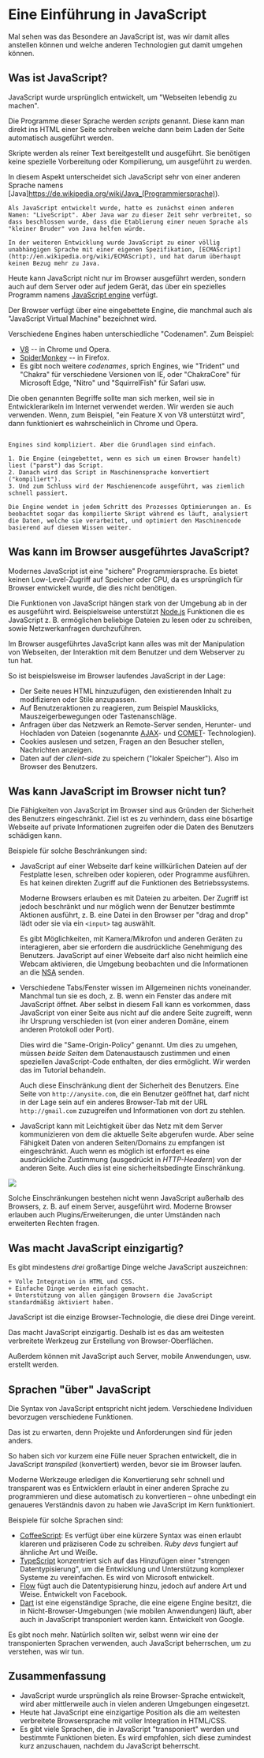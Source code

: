 # Eine Einführung in JavaScript

Mal sehen was das Besondere an JavaScript ist, was wir damit alles anstellen können und welche anderen Technologien gut damit umgehen können.

## Was ist JavaScript?

JavaScript wurde ursprünglich entwickelt, um "Webseiten lebendig zu machen".

Die Programme dieser Sprache werden *scripts* genannt. Diese kann man direkt ins HTML einer Seite schreiben welche dann beim Laden der Seite automatisch ausgeführt werden.

Skripte werden als reiner Text bereitgestellt und ausgeführt. Sie benötigen keine spezielle Vorbereitung oder Kompilierung, um ausgeführt zu werden.

In diesem Aspekt unterscheidet sich JavaScript sehr von einer anderen Sprache namens [Java]https://de.wikipedia.org/wiki/Java_(Programmiersprache)).

```smart header="Warum heißt es <u>Java</u>Script?"
Als JavaScript entwickelt wurde, hatte es zunächst einen anderen Namen: "LiveScript". Aber Java war zu dieser Zeit sehr verbreitet, so dass beschlossen wurde, dass die Etablierung einer neuen Sprache als "kleiner Bruder" von Java helfen würde.

In der weiteren Entwicklung wurde JavaScript zu einer völlig unabhängigen Sprache mit einer eigenen Spezifikation, [ECMAScript](http://en.wikipedia.org/wiki/ECMAScript), und hat darum überhaupt keinen Bezug mehr zu Java.
```

Heute kann JavaScript nicht nur im Browser ausgeführt werden, sondern auch auf dem Server oder auf jedem Gerät, das über ein spezielles Programm namens [JavaScript engine](https://en.wikipedia.org/wiki/JavaScript_engine) verfügt.

Der Browser verfügt über eine eingebettete Engine, die manchmal auch als "JavaScript Virtual Machine" bezeichnet wird.

Verschiedene Engines haben unterschiedliche "Codenamen". Zum Beispiel:

- [V8](https://de.wikipedia.org/wiki/V8_(JavaScript-Implementierung)) -- in Chrome und Opera.
- [SpiderMonkey](https://de.wikipedia.org/wiki/SpiderMonkey) -- in Firefox.
- Es gibt noch weitere *codenames*, sprich Engines, wie "Trident" und "Chakra" für verschiedene Versionen von IE, oder "ChakraCore" für Microsoft Edge, "Nitro" und "SquirrelFish" für Safari usw.

Die oben genannten Begriffe sollte man sich merken, weil sie in Entwicklerarikeln im Internet verwendet werden. Wir werden sie auch verwenden. Wenn, zum Beispiel, "ein Feature X von V8 unterstützt wird", dann funktioniert es wahrscheinlich in Chrome und Opera.

```smart header="Wie funktionieren Engines?"

Engines sind kompliziert. Aber die Grundlagen sind einfach.

1. Die Engine (eingebettet, wenn es sich um einen Browser handelt) liest ("parst") das Script.
2. Danach wird das Script in Maschinensprache konvertiert ("kompiliert").
3. Und zum Schluss wird der Maschienencode ausgeführt, was ziemlich schnell passiert.

Die Engine wendet in jedem Schritt des Prozesses Optimierungen an. Es beobachtet sogar das kompilierte Skript während es läuft, analysiert die Daten, welche sie verarbeitet, und optimiert den Maschinencode basierend auf diesem Wissen weiter.
```

## Was kann im Browser ausgeführtes JavaScript?

Modernes JavaScript ist eine "sichere" Programmiersprache. Es bietet keinen Low-Level-Zugriff auf Speicher oder CPU, da es ursprünglich für Browser entwickelt wurde, die dies nicht benötigen.

Die Funktionen von JavaScript hängen stark von der Umgebung ab in der es ausgeführt wird. Beispielsweise unterstützt [Node.js](https://wikipedia.org/wiki/Node.js) Funktionen die es JavaScript z. B. ermöglichen beliebige Dateien zu lesen oder zu schreiben, sowie Netzwerkanfragen durchzuführen.

Im Browser ausgeführtes JavaScript kann alles was mit der Manipulation von Webseiten, der Interaktion mit dem Benutzer und dem Webserver zu tun hat.

So ist beispielsweise im Browser laufendes JavaScript in der Lage:

- Der Seite neues HTML hinzuzufügen, den existierenden Inhalt zu modifizieren oder Stile anzupassen.
- Auf Benutzeraktionen zu reagieren, zum Beispiel Mausklicks, Mauszeigerbewegungen oder Tastenanschläge.
- Anfragen über das Netzwerk an Remote-Server senden, Herunter- und Hochladen von Dateien (sogenannte [AJAX](https://de.wikipedia.org/wiki/Ajax_(Programmierung))- und [COMET](https://en.wikipedia.org/wiki/Comet_(programming))- Technologien).
- Cookies auslesen und setzen, Fragen an den Besucher stellen, Nachrichten anzeigen.
- Daten auf der *client-side* zu speichern ("lokaler Speicher"). Also im Browser des Benutzers.

## Was kann JavaScript im Browser nicht tun?

Die Fähigkeiten von JavaScript im Browser sind aus Gründen der Sicherheit des Benutzers eingeschränkt. Ziel ist es zu verhindern, dass eine bösartige Webseite auf private Informationen zugreifen oder die Daten des Benutzers schädigen kann.

Beispiele für solche Beschränkungen sind:

- JavaScript auf einer Webseite darf keine willkürlichen Dateien auf der Festplatte lesen, schreiben oder kopieren, oder Programme ausführen. Es hat keinen direkten Zugriff auf die Funktionen des Betriebssystems.

    Moderne Browsers erlauben es mit Dateien zu arbeiten. Der Zugriff ist jedoch beschränkt und nur möglich wenn der Benutzer bestimmte Aktionen ausführt, z. B. eine Datei in den Browser per "drag and drop" lädt oder sie via ein `<input>` tag auswählt.

    Es gibt Möglichkeiten, mit Kamera/Mikrofon und anderen Geräten zu interagieren, aber sie erfordern die ausdrückliche Genehmigung des Benutzers. JavaScript auf einer Webseite darf also nicht heimlich eine Webcam aktivieren, die Umgebung beobachten und die Informationen an die [NSA](https://de.wikipedia.org/wiki/National_Security_Agency) senden.
- Verschiedene Tabs/Fenster wissen im Allgemeinen nichts voneinander. Manchmal tun sie es doch, z. B. wenn ein Fenster das andere mit JavaScript öffnet. Aber selbst in diesem Fall kann es vorkommen, dass JavaScript von einer Seite aus nicht auf die andere Seite zugreift, wenn ihr Ursprung verschieden ist (von einer anderen Domäne, einem anderen Protokoll oder Port).

    Dies wird die "Same-Origin-Policy" genannt. Um dies zu umgehen, müssen *beide Seiten* dem Datenaustausch zustimmen und einen speziellen JavaScript-Code enthalten, der dies ermöglicht. Wir werden das im Tutorial behandeln.

    Auch diese Einschränkung dient der Sicherheit des Benutzers. Eine Seite von `http://anysite.com`, die ein Benutzer geöffnet hat, darf nicht in der Lage sein auf ein anderes Browser-Tab mit der URL `http://gmail.com` zuzugreifen und Informationen von dort zu stehlen.
- JavaScript kann mit Leichtigkeit über das Netz mit dem Server kommunizieren von dem die aktuelle Seite abgerufen wurde. Aber seine Fähigkeit Daten von anderen Seiten/Domains zu empfangen ist eingeschränkt. 
Auch wenn es möglich ist erfordert es eine ausdrückliche Zustimmung (ausgedrückt in *HTTP-Headern*) von der anderen Seite. Auch dies ist eine sicherheitsbedingte Einschränkung.

![](limitations.svg)

Solche Einschränkungen bestehen nicht wenn JavaScript außerhalb des Browsers, z. B. auf einem Server, ausgeführt wird. Moderne Browser erlauben auch Plugins/Erweiterungen, die unter Umständen nach erweiterten Rechten fragen.

## Was macht JavaScript einzigartig?

Es gibt mindestens *drei* großartige Dinge welche JavaScript auszeichnen:

```compare
+ Volle Integration in HTML und CSS.
+ Einfache Dinge werden einfach gemacht.
+ Unterstützung von allen gängigen Browsern die JavaScript standardmäßig aktiviert haben.
```
JavaScript ist die einzige Browser-Technologie, die diese drei Dinge vereint.

Das macht JavaScript einzigartig. Deshalb ist es das am weitesten verbreitete Werkzeug zur Erstellung von Browser-Oberflächen.

Außerdem können mit JavaScript auch Server, mobile Anwendungen, usw. erstellt werden.

## Sprachen "über" JavaScript

Die Syntax von JavaScript entspricht nicht jedem. Verschiedene Individuen bevorzugen verschiedene Funktionen.

Das ist zu erwarten, denn Projekte und Anforderungen sind für jeden anders.

So haben sich vor kurzem eine Fülle neuer Sprachen entwickelt, die in JavaScript *transpiled* (konvertiert) werden, bevor sie im Browser laufen.

Moderne Werkzeuge erledigen die Konvertierung sehr schnell und transparent was es Entwicklern erlaubt in einer anderen Sprache zu programmieren und diese automatisch zu konvertieren – ohne unbedingt ein genaueres Verständnis davon zu haben wie JavaScript im Kern funktioniert.

Beispiele für solche Sprachen sind:

- [CoffeeScript](http://coffeescript.org/): Es verfügt über eine kürzere Syntax was einen erlaubt klareren und präziseren Code zu schreiben. *Ruby devs* fungiert auf ähnliche Art und Weiße.
- [TypeScript](http://www.typescriptlang.org/) konzentriert sich auf das Hinzufügen einer "strengen Datentypisierung", um die Entwicklung und Unterstützung komplexer Systeme zu vereinfachen. Es wird von Microsoft entwickelt.
- [Flow](http://flow.org/) fügt auch die Datentypisierung hinzu, jedoch auf andere Art und Weise. Entwickelt von Facebook.
- [Dart](https://www.dartlang.org/) ist eine eigenständige Sprache, die eine eigene Engine besitzt, die in Nicht-Browser-Umgebungen (wie mobilen Anwendungen) läuft, aber auch in JavaScript transponiert werden kann. Entwickelt von Google.

Es gibt noch mehr. Natürlich sollten wir, selbst wenn wir eine der transponierten Sprachen verwenden, auch JavaScript beherrschen, um zu verstehen, was wir tun.

## Zusammenfassung

- JavaScript wurde ursprünglich als reine Browser-Sprache entwickelt, wird aber mittlerweile auch in vielen anderen Umgebungen eingesetzt.
- Heute hat JavaScript eine einzigartige Position als die am weitesten verbreitete Browsersprache mit voller Integration in HTML/CSS.
- Es gibt viele Sprachen, die in JavaScript "transponiert" werden und bestimmte Funktionen bieten. Es wird empfohlen, sich diese zumindest kurz anzuschauen, nachdem du JavaScript beherrscht.
